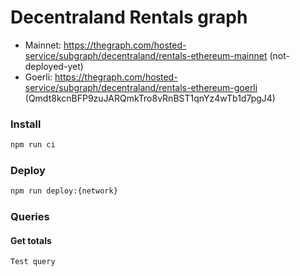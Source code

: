 # Decentraland Rentals graph

- Mainnet: https://thegraph.com/hosted-service/subgraph/decentraland/rentals-ethereum-mainnet (not-deployed-yet)
- Goerli: https://thegraph.com/hosted-service/subgraph/decentraland/rentals-ethereum-goerli (Qmdt8kcnBFP9zuJARQmkTro8vRnBST1qnYz4wTb1d7pgJ4)

### Install

```bash
npm run ci
```

### Deploy

```bash
npm run deploy:{network}
```

### Queries

#### Get totals

```typescript
Test query
```
